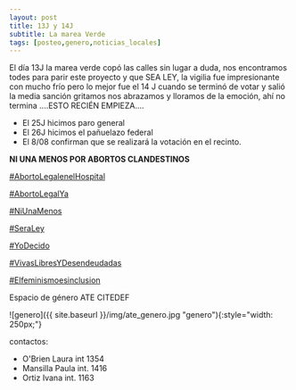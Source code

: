 ```yaml
---
layout: post
title: 13J y 14J
subtitle: La marea Verde
tags: [posteo,genero,noticias_locales]
---
```



El día 13J la marea verde copó las calles sin lugar a duda, nos encontramos todes para parir este proyecto y que SEA LEY, la vigilia fue impresionante con mucho frío pero lo mejor fue el 14 J cuando se terminó de votar y salió la media sanción gritamos nos abrazamos y lloramos de la emoción, ahí no termina ....ESTO RECIÉN EMPIEZA....

  - El 25J hicimos paro general
  - El 26J hicimos el pañuelazo federal
  - El 8/08 confirman que se realizará la votación en el recinto.


**NI UNA MENOS POR ABORTOS CLANDESTINOS**


[#AbortoLegalenelHospital](https://twitter.com/hashtag/AbortoLegalenelHospital)

[#AbortoLegalYa](https://twitter.com/hashtag/AbortoLegalYa)

[#NiUnaMenos](https://twitter.com/hashtag/NiUnaMenos)

[#SeraLey](https://twitter.com/hashtag/SeraLey)

[#YoDecido](https://twitter.com/hashtag/YoDecido)

[#VivasLibresYDesendeudadas](https://twitter.com/hashtag/VivasLibresYDesendeudadas)

[#Elfeminismoesinclusion](https://twitter.com/hashtag/Elfeminismoesinclusion)



Espacio de género ATE CITEDEF

![genero]({{ site.baseurl }}/img/ate_genero.jpg "genero"){:style="width: 250px;"}


contactos:
  - O'Brien Laura int 1354
  - Mansilla Paula  int. 1416
  - Ortiz Ivana int. 1163
